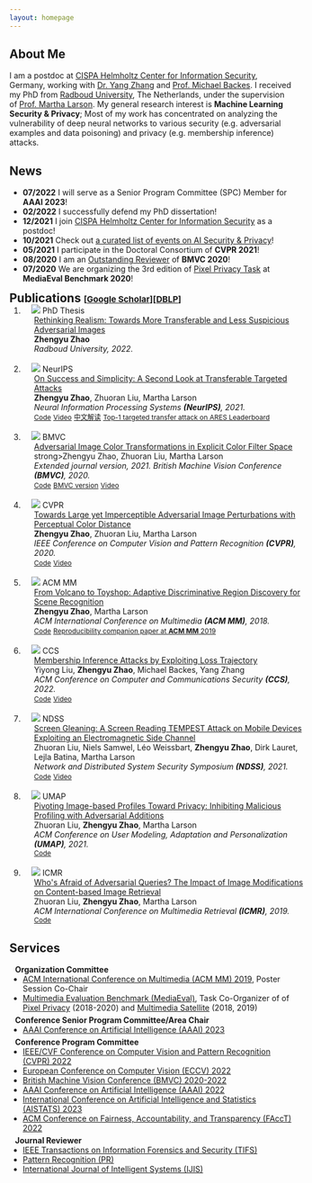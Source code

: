 ```yaml
---
layout: homepage
---
```


## About Me
I am a postdoc at [CISPA Helmholtz Center for Information Security](https://cispa.de/en/about), Germany, working with [Dr. Yang Zhang](https://yangzhangalmo.github.io/) and [Prof. Michael Backes](https://cispa.de/en/about/director-page).
I received my PhD from [Radboud University](https://www.ru.nl/english/), The Netherlands, under the supervision of [Prof. Martha Larson](https://www.ru.nl/english/people/larson-m/).
My general research interest is <strong>Machine Learning Security & Privacy</strong>; Most of my work has concentrated on analyzing the vulnerability of deep neural networks to various security (e.g. adversarial examples and data poisoning) and privacy (e.g. membership inference) attacks.


## News
- **07/2022** I will serve as a Senior Program Committee (SPC) Member for <strong>AAAI 2023</strong>!
- **02/2022** I successfully defend my PhD dissertation!
- **12/2021** I join [CISPA Helmholtz Center for Information Security](https://cispa.de/en) as a postdoc!
- **10/2021** Check out [a curated list of events on AI Security & Privacy](https://github.com/ZhengyuZhao/AI-Security-and-Privacy-Events)!
- **05/2021** I participate in the Doctoral Consortium of <strong>CVPR 2021</strong>!
- **08/2020** I am an [Outstanding Reviewer](https://www.bmvc2020-conference.com/people/reviewers/) of <strong>BMVC 2020</strong>!
- **07/2020** We are organizing the 3rd edition of [Pixel Privacy Task](https://multimediaeval.github.io/editions/2020/tasks/pixelprivacy/) at <strong>MediaEval Benchmark 2020</strong>!

<h2 id="publications" style="margin: 2px 0px -15px;">Publications <temp style="font-size:15px;">[</temp><a href="https://scholar.google.com/citations?user=pC8KpPMAAAAJ&hl=en" target="_blank" style="font-size:15px;">Google Scholar</a><temp style="font-size:15px;">]</temp><temp style="font-size:15px;">[</temp><a href="https://dblp.org/pid/58/10770-1.html" target="_blank" style="font-size:15px;">DBLP</a><temp style="font-size:15px;">]</temp></h2>

<div class="publications">
<ol class="bibliography">
<li>
<div class="pub-row">
  <div class="col-sm-3 abbr" style="position: relative;padding-right: 15px;padding-left: 15px;">
    <img src="images/thesis_cover.jpg" class="teaser img-fluid z-depth-1">
            <abbr class="badge">PhD Thesis</abbr>
  </div>
  <div id="peng2021copo" class="col-sm-9" style="position: relative;width: 100%;padding-right: 15px;padding-left: 20px;">
      <div class="title"><a href="https://repository.ubn.ru.nl/handle/2066/245409">Rethinking Realism: Towards More Transferable and Less Suspicious Adversarial Images</a></div>
      <div class="author"><strong>Zhengyu Zhao</strong></div>
      <div class="periodical"><em>Radboud University, 2022.</em>
      </div>
  </div>
</div>
</li>

<br>
  
<li>
<div class="pub-row">
  <div class="col-sm-3 abbr" style="position: relative;padding-right: 15px;padding-left: 15px;">
    <img src="images/google.PNG" class="teaser img-fluid z-depth-1">
            <abbr class="badge">NeurIPS</abbr>
  </div>
  <div id="peng2021copo" class="col-sm-9" style="position: relative;width: 100%;padding-right: 15px;padding-left: 20px;">
      <div class="title"><a href="https://arxiv.org/abs/2012.11207">On Success and Simplicity: A Second Look at Transferable Targeted Attacks</a></div>
      <div class="author"><strong>Zhengyu Zhao</strong>, Zhuoran Liu, Martha Larson</div>
      <div class="periodical"><em>Neural Information Processing Systems <strong>(NeurIPS)</strong>, 2021.</em>
      </div>
    <div class="links">
      <a href="https://github.com/ZhengyuZhao/Targeted-Tansfer" class="btn btn-sm z-depth-0" role="button" target="_blank" style="font-size:12px;">Code</a>
      <a href="https://nips.cc/virtual/2021/poster/26087" class="btn btn-sm z-depth-0" role="button" target="_blank" style="font-size:12px;">Video</a>
      <a href="https://zhuanlan.zhihu.com/p/512550358" class="btn btn-sm z-depth-0" role="button" target="_blank" style="font-size:12px;">中文解读</a>
      <a href="https://ml.cs.tsinghua.edu.cn/ares-bench/#/leaderboard" class="btn btn-sm z-depth-0" role="button" target="_blank" style="font-size:12px;">Top-1 targeted transfer attack on ARES Leaderboard</a>
    </div>
  </div>
</div>
</li>

<br>

<li>
<div class="pub-row">
  <div class="col-sm-3 abbr" style="position: relative;padding-right: 15px;padding-left: 15px;">
    <img src="images/illustration.PNG" class="teaser img-fluid z-depth-1">
            <abbr class="badge">BMVC</abbr>
  </div>
  <div id="peng2021copo" class="col-sm-9" style="position: relative;width: 100%;padding-right: 15px;padding-left: 20px;">
      <div class="title"><a href="https://arxiv.org/abs/2011.06690">Adversarial Image Color Transformations in Explicit Color Filter Space</a></div>
      <div class="author">strong>Zhengyu Zhao</strong>, Zhuoran Liu, Martha Larson</div>
      <div class="periodical"><em>Extended journal version, 2021.</em> <em>British Machine Vision Conference <strong>(BMVC)</strong>, 2020.</em>
      </div>
    <div class="links">
      <a href="https://github.com/ZhengyuZhao/ACE/tree/master/Journal_version" role="button" target="_blank" style="font-size:12px;">Code</a>
      <a href="https://www.bmvc2020-conference.com/assets/papers/0099.pdf" role="button" target="_blank" style="font-size:12px;">BMVC version</a>
      <a href="https://www.bmvc2020-conference.com/conference/papers/paper_0099.html" class="btn btn-sm z-depth-0" role="button" target="_blank" style="font-size:12px;">Video</a>
    </div>
  </div>
</div>
</li>
  
<br>

<li>
<div class="pub-row">
  <div class="col-sm-3 abbr" style="position: relative;padding-right: 15px;padding-left: 15px;">
    <img src="images/perc.PNG" class="teaser img-fluid z-depth-1">
            <abbr class="badge">CVPR</abbr>
  </div>
  <div id="peng2021copo" class="col-sm-9" style="position: relative;width: 100%;padding-right: 15px;padding-left: 20px;">
      <div class="title"><a href="https://arxiv.org/abs/1911.02466">Towards Large yet Imperceptible Adversarial Image Perturbations with Perceptual Color Distance</a></div>
      <div class="author"><strong>Zhengyu Zhao</strong>, Zhuoran Liu, Martha Larson</div>
      <div class="periodical"><em>IEEE Conference on Computer Vision and Pattern Recognition <strong>(CVPR)</strong>, 2020.</em>
      </div>
    <div class="links">
      <a href="https://github.com/ZhengyuZhao/PerC-Adversarial" class="btn btn-sm z-depth-0" role="button" target="_blank" style="font-size:12px;">Code</a>
      <a href="https://www.youtube.com/watch?v=2j74B_9VaJ8" class="btn btn-sm z-depth-0" role="button" target="_blank" style="font-size:12px;">Video</a>
    </div>
  </div>
</div>
</li>

<br>

<li>
<div class="pub-row">
  <div class="col-sm-3 abbr" style="position: relative;padding-right: 15px;padding-left: 15px;">
    <img src="images/adired.PNG" class="teaser img-fluid z-depth-1">
            <abbr class="badge">ACM MM</abbr>
  </div>
  <div id="peng2021copo" class="col-sm-9" style="position: relative;width: 100%;padding-right: 15px;padding-left: 20px;">
      <div class="title"><a href="https://arxiv.org/abs/1807.08624">From Volcano to Toyshop: Adaptive Discriminative Region Discovery for Scene Recognition</a></div>
      <div class="author"><strong>Zhengyu Zhao</strong>, Martha Larson</div>
      <div class="periodical"><em>ACM International Conference on Multimedia <strong>(ACM MM)</strong>, 2018.</em>
      </div>
    <div class="links">
      <a href="https://github.com/ZhengyuZhao/Adi-Red-Scene" class="btn btn-sm z-depth-0" role="button" target="_blank" style="font-size:12px;">Code</a>
      <a href="https://dl.acm.org/citation.cfm?id=3351169" class="btn btn-sm z-depth-0" role="button" target="_blank" style="font-size:12px;">Reproducibility companion paper at <strong>ACM MM</strong> 2019</a>
    </div>
  </div>
</div>
</li>

<br>
  
<li>
<div class="pub-row">
  <div class="col-sm-3 abbr" style="position: relative;padding-right: 15px;padding-left: 15px;">
    <img src="images/loss_t.PNG" class="teaser img-fluid z-depth-1">
            <abbr class="badge">CCS</abbr>
  </div>
  <div id="peng2021copo" class="col-sm-9" style="position: relative;width: 100%;padding-right: 15px;padding-left: 20px;">
      <div class="title"><a href="https://arxiv.org/abs/2208.14933">Membership Inference Attacks by Exploiting Loss Trajectory</a></div>
      <div class="author">Yiyong Liu, <strong>Zhengyu Zhao</strong>, Michael Backes, Yang Zhang</div>
      <div class="periodical"><em>ACM Conference on Computer and Communications Security <strong>(CCS)</strong>, 2022.</em>
      </div>
    <div class="links">
      <a href="https://github.com/DennisLiu2022/Membership-Inference-Attacks-by-Exploiting-Loss-Trajectory" class="btn btn-sm z-depth-0" role="button" target="_blank" style="font-size:12px;">Code</a>
      <a href="https://zhengyuzhao.github.io/" class="btn btn-sm z-depth-0" role="button" target="_blank" style="font-size:12px;">Video</a>
    </div>
  </div>
</div>
</li>


<br>

<li>
<div class="pub-row">
  <div class="col-sm-3 abbr" style="position: relative;padding-right: 15px;padding-left: 15px;">
    <img src="images/screengleaning.PNG" class="teaser img-fluid z-depth-1">
            <abbr class="badge">NDSS</abbr>
  </div>
  <div id="peng2021copo" class="col-sm-9" style="position: relative;width: 100%;padding-right: 15px;padding-left: 20px;">
      <div class="title"><a href="https://arxiv.org/abs/2011.09877">Screen Gleaning: A Screen Reading TEMPEST Attack on Mobile Devices Exploiting an Electromagnetic Side Channel</a></div>
      <div class="author">Zhuoran Liu, Niels Samwel, Léo Weissbart, <strong>Zhengyu Zhao</strong>, Dirk Lauret, Lejla Batina, Martha Larson</div>
      <div class="periodical"><em>Network and Distributed System Security Symposium <strong>(NDSS)</strong>, 2021.</em>
      </div>
    <div class="links">
      <a href="https://github.com/cescalab/screen_gleaning" class="btn btn-sm z-depth-0" role="button" target="_blank" style="font-size:12px;">Code</a>
      <a href="https://www.youtube.com/watch?v=qEXwe58IVFc" class="btn btn-sm z-depth-0" role="button" target="_blank" style="font-size:12px;">Video</a>
    </div>
  </div>
</div>
</li>
  
<br>

<li>
<div class="pub-row">
  <div class="col-sm-3 abbr" style="position: relative;padding-right: 15px;padding-left: 15px;">
    <img src="images/umap.PNG" class="teaser img-fluid z-depth-1">
            <abbr class="badge">UMAP</abbr>
  </div>
  <div id="peng2021copo" class="col-sm-9" style="position: relative;width: 100%;padding-right: 15px;padding-left: 20px;">
      <div class="title"><a href="https://dl.acm.org/doi/10.1145/3450613.3456832">Pivoting Image-based Profiles Toward Privacy: Inhibiting Malicious Profiling with Adversarial Additions</a></div>
      <div class="author">Zhuoran Liu, <strong>Zhengyu Zhao</strong>, Martha Larson</div>
      <div class="periodical"><em>ACM Conference on User Modeling, Adaptation and Personalization <strong>(UMAP)</strong>, 2021.</em>
      </div>
    <div class="links">
      <a href="https://github.com/liuzrcc/Image-Set-Profile-Pivot" class="btn btn-sm z-depth-0" role="button" target="_blank" style="font-size:12px;">Code</a>
    </div>
  </div>
</div>
</li>

<br>

<li>
<div class="pub-row">
  <div class="col-sm-3 abbr" style="position: relative;padding-right: 15px;padding-left: 15px;">
    <img src="images/PIRE_2.PNG" class="teaser img-fluid z-depth-1">
            <abbr class="badge">ICMR</abbr>
  </div>
  <div id="peng2021copo" class="col-sm-9" style="position: relative;width: 100%;padding-right: 15px;padding-left: 20px;">
      <div class="title"><a href="https://arxiv.org/abs/1901.10332">Who's Afraid of Adversarial Queries? The Impact of Image Modifications on Content-based Image Retrieval</a></div>
      <div class="author">Zhuoran Liu, <strong>Zhengyu Zhao</strong>, Martha Larson</div>
      <div class="periodical"><em>ACM International Conference on Multimedia Retrieval <strong>(ICMR)</strong>, 2019.</em>
      </div>
    <div class="links">
      <a href="https://github.com/liuzrcc/PIRE" class="btn btn-sm z-depth-0" role="button" target="_blank" style="font-size:12px;">Code</a>
    </div>
  </div>
</div>
</li>

</ol>
</div>

<!-- ## Teaching

- Teaching Assistant, [High-Level Computer Vision](https://www.mpi-inf.mpg.de/hlcv) at [Universität des Saarlandes](https://www.uni-saarland.de/), 2021 and 2022 -->

## Services

<h4 style="margin:0 10px 0;">Organization Committee</h4>

<ul style="margin:0 0 5px;">
  <li><a href="https://2019.acmmm.org/index.html"><autocolor>ACM International Conference on Multimedia (ACM MM) 2019</autocolor></a>, Poster Session Co-Chair</li>
  <li><a href="https://multimediaeval.github.io/"><autocolor>Multimedia Evaluation Benchmark (MediaEval)</autocolor></a>, Task Co-Organizer of of <a href="https://multimediaeval.github.io/editions/2020/tasks/pixelprivacy/">Pixel Privacy</a> (2018-2020) and <a href="http://www.multimediaeval.org/mediaeval2019/multimediasatellite/">Multimedia Satellite</a> (2018, 2019)</li>
</ul>

<!-- <h4 style="margin:0 10px 0;">Area Chair</h4>

<ul style="margin:0 0 5px;">
  <li><a href="https://aistats.org/aistats2023/"><autocolor>International Conference on Artificial Intelligence and Statistics (AISTATS) 2023</autocolor></a></li>
</ul> -->

<h4 style="margin:0 10px 0;">Conference Senior Program Committee/Area Chair</h4>

<ul style="margin:0 0 5px;">
  <li><a href="https://aaai.org/Conferences/AAAI-23/"><autocolor>AAAI Conference on Artificial Intelligence (AAAI) 2023</autocolor></a></li>
</ul>

<h4 style="margin:0 10px 0;">Conference Program Committee</h4>

<ul style="margin:0 0 5px;">
  <li><a href="http://cvpr2022.thecvf.com/"><autocolor>IEEE/CVF Conference on Computer Vision and Pattern Recognition (CVPR) 2022</autocolor></a></li>
<!--   <li><a href="http://iccv2021.thecvf.com/"><autocolor>IEEE International Conference on Computer Vision (ICCV) 2021</autocolor></a></li> -->
  <li><a href="https://eccv2022.ecva.net/"><autocolor>European Conference on Computer Vision (ECCV) 2022</autocolor></a></li>
  <li><a href="https://bmvc2022.org/"><autocolor>British Machine Vision Conference (BMVC) 2020-2022</autocolor></a></li>
<!--   <li><a href="https://neurips.cc/Conferences/2022"><autocolor>Annual Conference on Neural Information Processing Systems (NeurIPS) 2020-2022</autocolor></a></li> -->
<!--   <li><a href="https://icml.cc/Conferences/2022"><autocolor>International Conference on Machine Learning (ICML) 2021-2022</autocolor></a></li> -->
<!--   <li><a href="https://iclr.cc/Conferences/2023"><autocolor>International Conference on Learning Representations (ICLR) 2022-2023</autocolor></a></li> -->
  <li><a href="https://aaai.org/Conferences/AAAI-23/"><autocolor>AAAI Conference on Artificial Intelligence (AAAI) 2022</autocolor></a></li>
  <li><a href="https://aistats.org/aistats2023/"><autocolor>International Conference on Artificial Intelligence and Statistics (AISTATS) 2023</autocolor></a></li>
  <li><a href="https://facctconference.org/2022/"><autocolor>ACM Conference on Fairness, Accountability, and Transparency (FAccT) 2022</autocolor></a></li>

<!--   <li><a href="https://ijcai-22.org/"><autocolor>International Joint Conference on Artificial Intelligence (IJCAI) 2021-2022</autocolor></a></li> -->
<!--   <li><a href="https://2022.acmmm.org/"><autocolor>ACM International Conference on Multimedia (MM) 2021-2022</autocolor></a></li>   -->
</ul>

<h4 style="margin:0 10px 0;">Journal Reviewer</h4>

<ul style="margin:0 0 20px;">
  <li><a href="https://signalprocessingsociety.org/publications-resources/ieee-transactions-information-forensics-and-security"><autocolor>IEEE Transactions on Information Forensics and Security (TIFS)</autocolor></a></li>
  <li><a href="https://www.sciencedirect.com/journal/pattern-recognition"><autocolor>Pattern Recognition (PR)</autocolor></a></li>
  <li><a href="https://onlinelibrary.wiley.com/journal/1098111x"><autocolor>International Journal of Intelligent Systems (IJIS)</autocolor></a></li>
<!--
## Contact
**Address:** [CISPA Helmholtz Center for Information Security, Stuhlsatzenhaus 5, 66123 Saarbrücken, Germany](https://cispa.de/en)
-->
